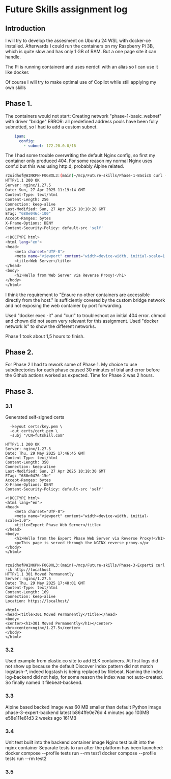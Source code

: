# Future Skills assignment log

## Introduction

I will try to develop the assesment on Ubuntu 24 WSL with docker-ce installed. Afterwards I could run the containers on my Raspberry Pi 3B, which is quite slow and has only 1 GB of RAM. But a one page site it can handle.

The Pi is running containerd and uses nerdctl with an alias so I can use it like docker.

Of course I will try to make optimal use of Copilot while still applying my own skills

## Phase 1.

The containers would not start: Creating network "phase-1-basic_webnet" with driver "bridge"
ERROR: all predefined address pools have been fully subnetted, so I had to add a custom subnet.
```yaml
    ipam:
      config:
        - subnet: 172.20.0.0/16
```

The I had some trouble overwriting the default Nginx config, so first my container only produced 404. For some reason my normal Nginx uses conf.d but this was using http.d, probably Alpine related.

```bash
rzuidhof@WINKPN-F0G8XL3:(main)~/mcp/Future-skills/Phase-1-Basic$ curl -i http://localhost
HTTP/1.1 200 OK
Server: nginx/1.27.5
Date: Sun, 27 Apr 2025 11:19:14 GMT
Content-Type: text/html
Content-Length: 256
Connection: keep-alive
Last-Modified: Sun, 27 Apr 2025 10:18:20 GMT
ETag: "680e046c-100"
Accept-Ranges: bytes
X-Frame-Options: DENY
Content-Security-Policy: default-src 'self'

<!DOCTYPE html>
<html lang="en">
<head>
    <meta charset="UTF-8">
    <meta name="viewport" content="width=device-width, initial-scale=1.0">
    <title>Web Server</title>
</head>
<body>
    <h1>Hello from Web Server via Reverse Proxy!</h1>
</body>
</html>
```

I think the requirement to "Ensure no other containers are accessible directly from the host." is sufficiently covered by the custom bridge network and not exposing the web container by port forwarding.

Used "docker exec -it" and "curl" to troubleshoot an initial 404 error. chmod and chown did not seem very relevant for this assignment. Used "docker network ls" to show the different networks.

Phase 1 took about 1,5 hours to finish.

## Phase 2.

For Phase 2 I had to rework some of Phase 1. My choice to use subdirectories for each phase caused 30 minutes of trial and error before the Github actions worked as expected.
Time for Phase 2 was 2 hours.

## Phase 3.

### 3.1

Generated self-signed certs
```openssl req -x509 -nodes -days 365 -newkey rsa:2048 \
  -keyout certs/key.pem \
  -out certs/cert.pem \
  -subj "/CN=futskill.com"
```

```rzuidhof@WINKPN-F0G8XL3:(main)~/mcp/Future-skills/Phase-3-Expert$ curl -ik https://localhost:443
HTTP/1.1 200 OK
Server: nginx/1.27.5
Date: Thu, 29 May 2025 17:46:45 GMT
Content-Type: text/html
Content-Length: 350
Connection: keep-alive
Last-Modified: Sun, 27 Apr 2025 10:18:30 GMT
ETag: "680e0476-15e"
Accept-Ranges: bytes
X-Frame-Options: DENY
Content-Security-Policy: default-src 'self'

<!DOCTYPE html>
<html lang="en">
<head>
    <meta charset="UTF-8">
    <meta name="viewport" content="width=device-width, initial-scale=1.0">
    <title>Expert Phase Web Server</title>
</head>
<body>
    <h1>Hello from the Expert Phase Web Server via Reverse Proxy!</h1>
    <p>This page is served through the NGINX reverse proxy.</p>
</body>
</html>


rzuidhof@WINKPN-F0G8XL3:(main)~/mcp/Future-skills/Phase-3-Expert$ curl -ik http://localhost
HTTP/1.1 301 Moved Permanently
Server: nginx/1.27.5
Date: Thu, 29 May 2025 17:48:01 GMT
Content-Type: text/html
Content-Length: 169
Connection: keep-alive
Location: https://localhost/

<html>
<head><title>301 Moved Permanently</title></head>
<body>
<center><h1>301 Moved Permanently</h1></center>
<hr><center>nginx/1.27.5</center>
</body>
</html>
```

### 3.2

Used example from elastic.co site to add ELK containers. At first logs did not show up because the default Discover index pattern did not match logstash-*, indeed logstash is being replaced by filebeat. Naming the index log-backend did not help, for some reason the index was not auto-created. So finally named it filebeat-backend.

### 3.3

Alpine based backed image was 60 MB smaller than default Python image
phase-3-expert-backend                          latest             b864ffe0e76d   4 minutes ago   103MB
<none>                                          <none>             e58e111e61d3   2 weeks ago     161MB

### 3.4

Unit test built into the backend container image
Nginx test built into the nginx container
Separate tests to run after the platform has been launched:
    docker compose --profile tests run --rm test1
    docker compose --profile tests run --rm test2

### 3.5

